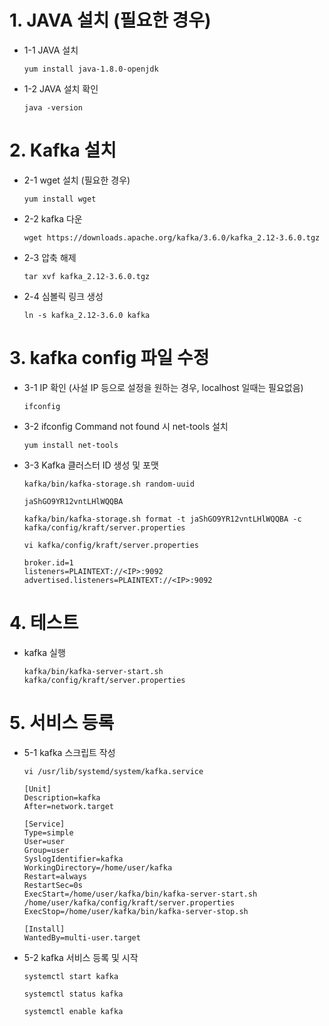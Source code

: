 # 1. JAVA 설치 (필요한 경우)
* 1-1 JAVA 설치
    ```
    yum install java-1.8.0-openjdk
    ```

* 1-2 JAVA 설치 확인
    ```
    java -version
    ```

# 2. Kafka 설치
* 2-1 wget 설치 (필요한 경우) 
    ```
    yum install wget
    ```

* 2-2 kafka 다운
    ```
    wget https://downloads.apache.org/kafka/3.6.0/kafka_2.12-3.6.0.tgz
    ```

* 2-3 압축 해제
    ```
    tar xvf kafka_2.12-3.6.0.tgz
    ```

* 2-4 심볼릭 링크 생성
    ```
    ln -s kafka_2.12-3.6.0 kafka
    ```

# 3. kafka config 파일 수정
* 3-1 IP 확인 (사설 IP 등으로 설정을 원하는 경우, localhost 일때는 필요없음)
    ```
    ifconfig
    ```

* 3-2 ifconfig Command not found 시 net-tools 설치
    ```
    yum install net-tools
    ```

* 3-3 Kafka 클러스터 ID 생성 및 포맷
    ```
    kafka/bin/kafka-storage.sh random-uuid
    ```
    ```
    jaShGO9YR12vntLHlWQQBA 
    ```
    ```
    kafka/bin/kafka-storage.sh format -t jaShGO9YR12vntLHlWQQBA -c kafka/config/kraft/server.properties
    ```
    ```
    vi kafka/config/kraft/server.properties
    ```
    ```
    broker.id=1
    listeners=PLAINTEXT://<IP>:9092
    advertised.listeners=PLAINTEXT://<IP>:9092
    ```

# 4. 테스트
* kafka 실행
    ```
    kafka/bin/kafka-server-start.sh kafka/config/kraft/server.properties
    ```

# 5. 서비스 등록
* 5-1 kafka 스크립트 작성
    ```
    vi /usr/lib/systemd/system/kafka.service
    ```
    ```
    [Unit]
    Description=kafka
    After=network.target

    [Service]
    Type=simple
    User=user
    Group=user
    SyslogIdentifier=kafka
    WorkingDirectory=/home/user/kafka
    Restart=always
    RestartSec=0s
    ExecStart=/home/user/kafka/bin/kafka-server-start.sh /home/user/kafka/config/kraft/server.properties
    ExecStop=/home/user/kafka/bin/kafka-server-stop.sh

    [Install]
    WantedBy=multi-user.target
    ```

* 5-2 kafka 서비스 등록 및 시작
    ```
    systemctl start kafka
    ```
    ```
    systemctl status kafka
    ```
    ```
    systemctl enable kafka
    ```